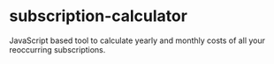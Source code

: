 # subscription-calculator
JavaScript based tool to calculate yearly and monthly costs of all your reoccurring subscriptions.
